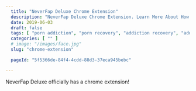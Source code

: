 ```yaml
---
  title: "NeverFap Deluxe Chrome Extension"
  description: "NeverFap Deluxe Chrome Extension. Learn More About How NeverFap Deluxe Can Help You In Your Browser!"
  date: 2019-06-03
  draft: false
  tags: [ "porn addiction", "porn recovery", "addiction recovery", "addiction", "awareness", "nofap", "neverfap", "neverfap deluxe" ]
  categories: [ "" ]
  # image: "/images/face.jpg"
  slug: "chrome-extension"

  pageId: "5f5366de-84f4-4cdd-88d3-37eca945bebc"

---
```


<!-- TODO -->

NeverFap Deluxe officially has a chrome extension!
